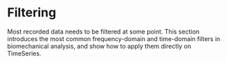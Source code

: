 # Filtering

Most recorded data needs to be filtered at some point. This section introduces the most common frequency-domain and time-domain filters in biomechanical analysis, and show how to apply them directly on TimeSeries.
